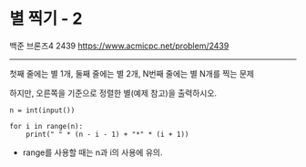 # 별 찍기 - 2
백준 브론즈4 2439
https://www.acmicpc.net/problem/2439

---
첫째 줄에는 별 1개, 둘째 줄에는 별 2개, N번째 줄에는 별 N개를 찍는 문제

하지만, 오른쪽을 기준으로 정렬한 별(예제 참고)을 출력하시오.

```
n = int(input())

for i in range(n):
    print(" " * (n - i - 1) + "*" * (i + 1))
```
* range를 사용할 때는 n과 i의 사용에 유의.
